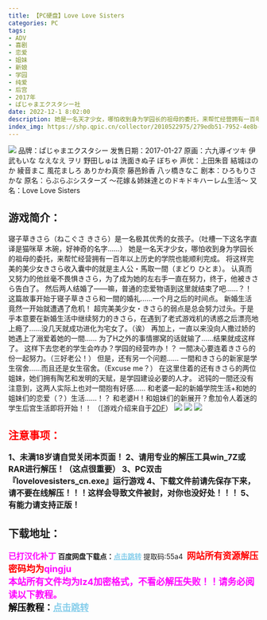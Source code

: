 ```yaml
---
title: 【PC硬盘】Love Love Sisters
categories: PC
tags:
- ADV
- 喜剧
- 恋爱
- 姐妹
- 新娘
- 学园
- 纯爱
- 后宫
- 2017年
- ぱじゃまエクスタシー社
date: 2022-12-1 8:02:00
description: 她是一名天才少女，哪怕收到身为学园长的祖母的委托，来帮忙经营拥有一百年以上历史的学院也能顺利完成。将这样完美的美少女きさら收入囊中的就是主人公・馬取一間（まどり ひとま）。认真而又努力的他丝毫不畏惧きさら，为了成为她的左右手一直在努力，终于，他被きさら告白了。
index_img: https://shp.qpic.cn/collector/2010522975/279edb51-7952-4e8b-9bf4-a7ab259c7e96/0
---
```

![](https://shp.qpic.cn/collector/2010522975/279edb51-7952-4e8b-9bf4-a7ab259c7e96/0)
品牌：ぱじゃまエクスタシー
发售日期：2017-01-27
原画：六九導イツキ 伊武もいな なえなえ ヲリ 野田しゅは 洗面きぬ子 ぼちゃ
声优：上田朱音 結城ほのか 綾音まこ 風花ましろ ありかわ真奈 藤邑鈴香 八ッ橋きなこ
剧本：ひろもりさかな
原名：らぶらぶシスターズ ～花嫁＆姉妹達とのドキドキハーレム生活～
又名：Love Love Sisters

## 游戏简介：
寝子草きさら（ねこぐさ きさら）是一名极其优秀的女孩子。（吐槽一下这名字直译是猫咪草 木碗，好神奇的名字……）
她是一名天才少女，哪怕收到身为学园长的祖母的委托，来帮忙经营拥有一百年以上历史的学院也能顺利完成。
将这样完美的美少女きさら收入囊中的就是主人公・馬取一間（まどり ひとま）。
认真而又努力的他丝毫不畏惧きさら，为了成为她的左右手一直在努力，终于，他被きさら告白了。
然后两人结婚了——嘛，普通的恋爱物语到这里就结束了吧……？！
这篇故事开始于寝子草きさら和一間的婚礼……一个月之后的时间点。
新婚生活竟然一开始就遭遇了危机！
超完美美少女・きさら的弱点是总会努力过头。于是乎本意要在新婚生活中继续努力的きさら，在遇到了老式游戏机的诱惑之后漂亮地上瘾了……没几天就成功进化为宅女了。（诶）
再加上，一直以来没向人撒过娇的她遇上了溺爱着她的一間……
为了H之外的事情挪窝的话就输了……结果就成这样了。
这样下去您老的学生会咋办？学园的经营咋办！？
一間决心要连着きさら的份一起努力。（三好老公！）
但是，还有另一个问题……
一間和きさら的新家是学生宿舍……而且还是女生宿舍。（Excuse me？）
在这里住着的还有きさら的两位姐妹，她们拥有陶艺和发明的天赋，是学园建设必要的人才。
迟钝的一間还没有注意到，这两人实际上也对一間抱有好感……
和老婆一起的新婚学院生活+和她的姐妹们的恋爱（？）生活……！？
和老婆H！和姐妹们的新展开？愈加令人着迷的学生后宫生活即将开始！！
（[游戏介绍来自于[2DF](https://galge.fun/topics/7438)）
![](https://shp.qpic.cn/collector/2010522975/569017ae-6c7a-4266-9b26-90707de20388/0)
![](https://shp.qpic.cn/collector/2010522975/756ae223-ddcb-4b36-91b7-505d0674ba21/0)
![](https://shp.qpic.cn/collector/2010522975/cc35df7a-6be3-4140-97cd-e3e23c3e67e6/0)





## <font color=#FF0000 >注意事项：</font>
<font size=3><b>1、未满18岁请自觉关闭本页面！
2、请用专业的解压工具win_7Z或RAR进行解压！（这点很重要）
3、PC双击『lovelovesisters_cn.exe』运行游戏
4、下载文件前请先保存下来，请不要在线解压！！！这样会导致文件被封，对你也没好处！！！
5、有能力请支持正版！</b></font>

## 下载地址：
<font color=#FF00FF size=3>**已打汉化补丁**</font>
<b>百度网盘下载点：</b><a href="https://pan.baidu.com/s/189MuSW4m6wkn6GIuJTJjKQ?pwd=55a4" style="color: #87CEEB;"><b>点击跳转</b></a> 提取码:55a4
<a style="padding: 0" href="https://post.qingju.org/AD/"><img style="max-width:100%" src="https://img.acgus.top/i/2024/07/478f689b8021d8d499ab43d21acf137a.gif" alt=""></a>
<b><font color=#FF0000 size=4>网站所有资源解压密码均为</b></font><b><font color=#FF00FF size=4>qingju</font><font color=#FF0000 ></font></b><br><b><font color=#FF00FF size=4>本站所有文件均为lz4加密格式，不看必解压失败！！请务必阅读以下教程。</b></font><br><b><font color=#000 size=4>解压教程：</b><a href="https://post.qingju.org/tutorial/000/" style="color: #87CEEB;"><b>点击跳转</b></a>